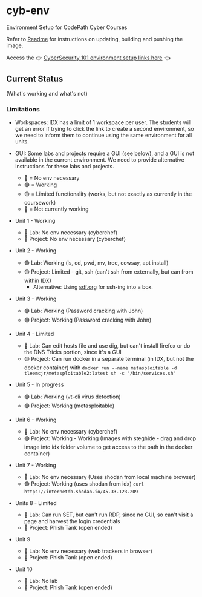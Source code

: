 # cyb-env
Environment Setup for CodePath Cyber Courses

Refer to [Readme](../README.md) for instructions on updating, building and pushing the image.

Access the 👉 [CyberSecurity 101 environment setup links here](cyb-101/README.md) 👈

## Current Status
(What's working and what's not)

### Limitations
- Workspaces: IDX has a limit of 1 workspace per user. The students will get an error if trying to click the link to create a second environment, so we need to inform them to continue using the same environment for all units.
- GUI: Some labs and projects require a GUI (see below), and a GUI is not available in the current environment. We need to provide alternative instructions for these labs and projects.
  - 🔵 = No env necessary
  - 🟢 = Working
  - 🟡 = Limited functionality (works, but not exactly as currently in the coursework)
  - 🔴 = Not currently working

- Unit 1 - Working
  - 🔵 Lab: No env necessary (cyberchef)
  - 🔵 Project: No env necessary (cyberchef)
- Unit 2 - Working
  - 🟢 Lab: Working (ls, cd, pwd, mv, tree, cowsay, apt install)
  - 🟡 Project: Limited - git, ssh (can't ssh from externally, but can from within IDX)
    - Alternative: Using [sdf.org](https://sdf.org/) for ssh-ing into a box.
- Unit 3 - Working 
  - 🟢 Lab: Working (Password cracking with John)
  - 🟢 Project: Working (Password cracking with John)
- Unit 4 - Limited
  - 🔴 Lab: Can edit hosts file and use dig, but can't install firefox or do the DNS Tricks portion, since it's a GUI
  - 🟡 Project: Can run docker in a separate terminal (in IDX, but not the docker container) with `docker run --name metasploitable -d tleemcjr/metasploitable2:latest sh -c "/bin/services.sh"`
- Unit 5 - In progress
  - 🟢 Lab: Working (vt-cli virus detection)
  - 🟢 Project: Working (metasploitable)
- Unit 6 - Working
  - 🔵 Lab: No env necessary (cyberchef)
  - 🟢 Project: Working - Working (Images with steghide - drag and drop image into idx folder volume to get access to the path in the docker container)
- Unit 7 - Working
  - 🔵 Lab: No env necessary (Uses shodan from local machine browser)
  - 🟢 Project: Working (uses shodan from idx) `curl https://internetdb.shodan.io/45.33.123.209`
- Units 8 - Limited
  - 🔴 Lab: Can run SET, but can't run RDP, since no GUI, so can't visit a page and harvest the login credentials
  - 🔵 Project: Phish Tank (open ended)
- Unit 9
  - 🔵 Lab: No env necessary (web trackers in browser)
  - 🔵 Project: Phish Tank (open ended)
- Unit 10
  - 🔵 Lab: No lab
  - 🔵 Project: Phish Tank (open ended)